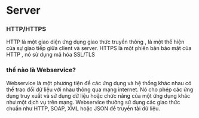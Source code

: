 # Server
  
### HTTP/HTTPS
HTTP là một giao diện ứng dụng giao thức truyền thông , là một thể hiện của sự giao tiếp giữa client và server.
HTTPS là một phiên bản bảo mật của HTTP , nó sử dụng mã hóa SSL/TLS

### thế nào là Webservice? 
Webservice là một phương tiện để các ứng dụng và hệ thống khác nhau có thể trao đổi dữ liệu với nhau thông qua mạng internet. Nó cho phép các ứng dụng truy xuất và sử dụng dữ liệu hoặc chức năng của một ứng dụng khác như một dịch vụ trên mạng. Webservice thường sử dụng các giao thức chuẩn như HTTP, SOAP, XML hoặc JSON để truyền tải dữ liệu.
